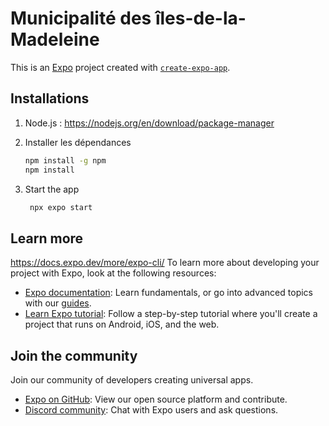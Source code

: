 # Municipalité des îles-de-la-Madeleine

This is an [Expo](https://expo.dev) project created with [`create-expo-app`](https://www.npmjs.com/package/create-expo-app).

## Installations
1. Node.js : https://nodejs.org/en/download/package-manager

2. Installer les dépendances

   ```bash
   npm install -g npm
   npm install
   ```

3. Start the app

   ```bash
    npx expo start
   ```

## Learn more
https://docs.expo.dev/more/expo-cli/
To learn more about developing your project with Expo, look at the following resources:

- [Expo documentation](https://docs.expo.dev/): Learn fundamentals, or go into advanced topics with our [guides](https://docs.expo.dev/guides).
- [Learn Expo tutorial](https://docs.expo.dev/tutorial/introduction/): Follow a step-by-step tutorial where you'll create a project that runs on Android, iOS, and the web.

## Join the community

Join our community of developers creating universal apps.

- [Expo on GitHub](https://github.com/expo/expo): View our open source platform and contribute.
- [Discord community](https://chat.expo.dev): Chat with Expo users and ask questions.
